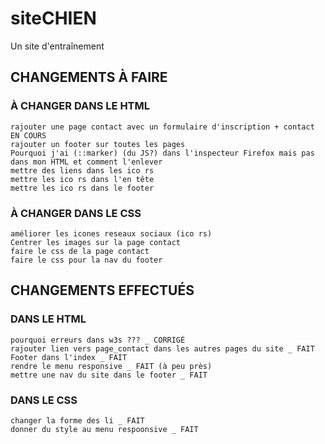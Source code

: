# siteCHIEN
 Un site d'entraînement
## CHANGEMENTS À FAIRE
### À CHANGER DANS LE HTML
    rajouter une page contact avec un formulaire d'inscription + contact EN COURS
    rajouter un footer sur toutes les pages
    Pourquoi j'ai (::marker) (du JS?) dans l'inspecteur Firefox mais pas dans mon HTML et comment l'enlever
    mettre des liens dans les ico rs
    mettre les ico rs dans l'en tête 
    mettre les ico rs dans le footer
### À CHANGER DANS LE CSS
    améliorer les icones reseaux sociaux (ico rs)
    Centrer les images sur la page contact
    faire le css de la page contact
    faire le css pour la nav du footer

## CHANGEMENTS EFFECTUÉS
### DANS LE HTML
    pourquoi erreurs dans w3s ??? _ CORRIGÉ 
    rajouter lien vers page_contact dans les autres pages du site _ FAIT
    Footer dans l'index _ FAIT
    rendre le menu responsive _ FAIT (à peu près)
    mettre une nav du site dans le footer _ FAIT
### DANS LE CSS
    changer la forme des li _ FAIT
    donner du style au menu respoonsive _ FAIT
